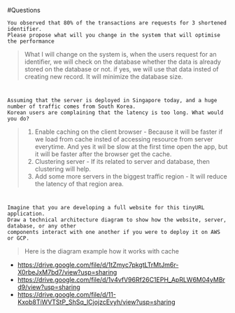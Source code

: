 #Questions

	You observed that 80% of the transactions are requests for 3 shortened identifier. 
	Please propose what will you change in the system that will optimise the performance

>What I will change on the system is,
when the users request for an identifier, we will check on the database whether the data is already stored on the database or not. if yes, we will use that data insted of creating new record. It will minimize the database size.

#

	Assuming that the server is deployed in Singapore today, and a huge number of traffic comes from South Korea. 
	Korean users are complaining that the latency is too long. What would you do?

>1. Enable caching on the client browser
	- Because it will be faster if we load from cache insted of accessing resource from server everytime. And yes it wil be slow at the first time open the app, but it will be faster after the browser get the cache.
>2. Clustering server
	- If its related to server and database, then clustering will help.
>3. Add some more servers in the biggest traffic region
	- It will reduce the latency of that region area.

#

	Imagine that you are developing a full website for this tinyURL application. 
	Draw a technical architecture diagram to show how the website, server, database, or any other 
	components interact with one another if you were to deploy it on AWS or GCP.
	
>Here is the diagram example how it works with cache
- <https://drive.google.com/file/d/1tZmyc7pkgtLTrMtJm6r-X0rbeJxM7bd7/view?usp=sharing>
- <https://drive.google.com/file/d/1v4vfV96Rf26C1EPH_ApRLW6M04yMBrd9/view?usp=sharing>
- <https://drive.google.com/file/d/11-Kxob8TiWVTStP_ShSq_lCjojzcEvyh/view?usp=sharing>

